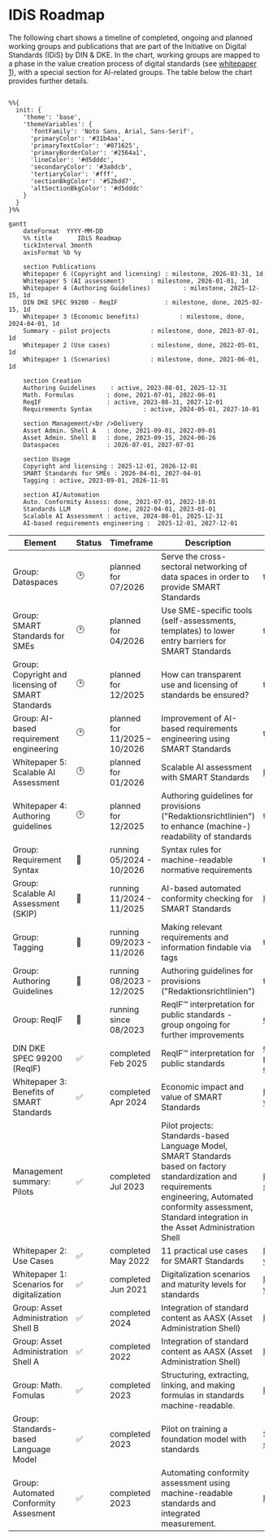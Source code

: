 # IDiS Roadmap

The following chart shows a timeline of completed, ongoing and planned working groups and publications that are part of the Initiative on Digital Standards (IDiS) by DIN & DKE. In the chart, working groups are mapped to a phase in the value creation process of digital standards (see [whitepaper 1](https://www.dke.de/resource/blob/2272802/facc9bde1806e2194a3d26a60c79bf77/idis-whitepaper-1-en---download-data.pdf)), with a special section for AI-related groups. The table below the chart provides further details.

```mermaid

%%{
  init: {
    'theme': 'base',
    'themeVariables': {
      'fontFamily': 'Noto Sans, Arial, Sans-Serif',
      'primaryColor': '#31b4aa',
      'primaryTextColor': '#071625',
      'primaryBorderColor': '#2564a1',
      'lineColor': '#d5dddc',
      'secondaryColor': '#3a8dcb',
      'tertiaryColor': '#fff',
      'sectionBkgColor': '#52bdd7',
      'altSectionBkgColor': '#d5dddc'
    }
  }
}%%

gantt
    dateFormat  YYYY-MM-DD
    %% title       IDiS Roadmap
    tickInterval 3month
    axisFormat %b %y

    section Publications
    Whitepaper 6 (Copyright and licensing) : milestone, 2026-03-31, 1d
    Whitepaper 5 (AI assessment)       : milestone, 2026-01-01, 1d
    Whitepaper 4 (Authoring Guidelines)         : milestone, 2025-12-15, 1d
    DIN DKE SPEC 99200 - ReqIF             : milestone, done, 2025-02-15, 1d
    Whitepaper 3 (Economic benefits)           : milestone, done, 2024-04-01, 1d
    Summary - pilot projects           : milestone, done, 2023-07-01, 1d
    Whitepaper 2 (Use cases)           : milestone, done, 2022-05-01, 1d
    Whitepaper 1 (Scenarios)           : milestone, done, 2021-06-01, 1d

    section Creation
    Authoring Guidelines    : active, 2023-08-01, 2025-12-31
    Math. Formulas         : done, 2021-07-01, 2022-06-01
    ReqIF                  : active, 2023-08-31, 2027-12-01
    Requirements Syntax              : active, 2024-05-01, 2027-10-01

    section Management/<br />Delivery
    Asset Admin. Shell A   : done, 2021-09-01, 2022-09-01
    Asset Admin. Shell B   : done, 2023-09-15, 2024-06-26
    Dataspaces             : 2026-07-01, 2027-07-01

    section Usage
    Copyright and licensing : 2025-12-01, 2026-12-01
    SMART Standards for SMEs : 2026-04-01, 2027-04-01
    Tagging : active, 2023-09-01, 2026-11-01

    section AI/Automation
    Auto. Conformity Assess: done, 2021-07-01, 2022-10-01
    Standards LLM          : done, 2022-04-01, 2023-01-01
    Scalable AI Assessment : active, 2024-08-01, 2025-12-31
    AI-based requirements engineering :  2025-12-01, 2027-12-01
```
| **Element**                                       | **Status** | **Timeframe**    | **Description**                                                                                  | **Link**                                                                                                                                                 |
| ------------------------------------------------- | ------- | -------------------- | ------------------------------------------------------------------------------------------------ | ---------------------------------------------------------------------------------------------------------------------------------------------------- |
| Group: Dataspaces                                 | 🕑      | planned for 07/2026     | Serve the cross-sectoral networking of data spaces in order to provide SMART Standards           | tba                                                                                                                                                  |
| Group: SMART Standards for SMEs                   | 🕑      | planned for 04/2026     | Use SME-specific tools (self-assessments, templates) to lower entry barriers for SMART Standards | tba                                                                                                                                                  |
| Group: Copyright and licensing of SMART Standards | 🕑      | planned for 12/2025     | How can transparent use and licensing of standards be ensured?                                   | tba                                                                                                                                                  |
| Group: AI-based requirement engineering           | 🕑      | planned for 11/2025 – 10/2026  | Improvement of AI-based requirements engineering using SMART Standards                           | tba                                                                                                                                                  |
| Whitepaper 5: Scalable AI Assessment              | 🕑      | planned for 01/2026   | Scalable AI assessment with SMART Standards                                       | [Project page](https://www.dke.de/idis/pilotprojekte/smart-standards-fuer-skalierbare-ki-pruefung)                                                   |
| Whitepaper 4: Authoring guidelines                | 🕑      | planned for 12/2025 | Authoring guidelines for provisions ("Redaktionsrichtlinien") to enhance (machine-) readability of standards                            | tba                                                                                                                                                  |
| Group: Requirement Syntax                         | 🏃      | running 05/2024 - 10/2026 | Syntax rules for machine-readable normative requirements                                         | tba                                                                                                                                                  |
| Group: Scalable AI Assessment (SKIP)              | 🏃      | running 11/2024 - 11/2025 | AI-based automated conformity checking for SMART Standards                                       | [Project page](https://www.dke.de/idis/pilotprojekte/smart-standards-fuer-skalierbare-ki-pruefung)                                              
| Group: Tagging                                    | 🏃      | running 09/2023 - 11/2026 | Making relevant requirements and information findable via tags                              | tba |
| Group: Authoring Guidelines                       | 🏃      | running 08/2023 - 12/2025    | Authoring guidelines for provisions ("Redaktionsrichtlinien")                               | tba                                                                                                                                                  |
| Group: ReqIF                                      | 🏃      | running since 08/2023        | ReqIF™ interpretation for public standards - group ongoing for further improvements      | [Github](https://github.com/DIN-DKE/DIN_DKE_SPEC_99200__ReqIF_interpretation_for_public_standards),[presentation](https://www.dke.de/resource/blob/2385870/a9a4514d6c2ac754eb2a0a6af93f0ef7/idis-13-03d-adhoc-reqif--en--andreas-wernicke-data.pdf) |
| DIN DKE SPEC 99200 (ReqIF)                        | ✅      | completed Feb 2025   | ReqIF™ interpretation for public standards                                               | [Github](https://github.com/DIN-DKE/DIN_DKE_SPEC_99200__ReqIF_interpretation_for_public_standards), [presentation](https://www.dke.de/resource/blob/2385870/a9a4514d6c2ac754eb2a0a6af93f0ef7/idis-13-03d-adhoc-reqif--en--andreas-wernicke-data.pdf), [official website](https://www.din.de/en/wdc-beuth:din21:389211467)                                                   |
| Whitepaper 3: Benefits of SMART Standards         | ✅      | completed Apr 2024   | Economic impact and value of SMART Standards                                                     | [Download whitepaper](https://www.dke.de/resource/blob/2349926/07fde5efcf4e2b83d6d4c82816a0cef3/din-dke-a4-whitepaper-iii-en-data.pdf)               |
| Management summary: Pilots                        | ✅      | completed Jul 2023   | Pilot projects: Standards-based Language Model, SMART Standards based on factory standardization and requirements engineering, Automated conformity assessment, Standard integration in the Asset Administration Shell                     | [Management summary](https://www.dke.de/resource/blob/2270870/b7e31f5d486bf286eeb9e5cd08fc27b8/piloten-2022-management-summary-en---download-data.pdf)                                                                                                 | [Download Summary](https://www.dke.de/resource/blob/2270870/b7e31f5d486bf286eeb9e5cd08fc27b8/piloten-2022-management-summary-en---download-data.pdf) |
| Whitepaper 2: Use Cases                           | ✅      | completed May 2022   | 11 practical use cases for SMART Standards                                                       | [Download whitepaper](https://www.dke.de/resource/blob/2272806/33ab0714368ab3cbb4ebe8614f2b065a/idis-whitepaper-2-en---download-data.pdf)            |
| Whitepaper 1: Scenarios for digitalization        | ✅      | completed Jun 2021   | Digitalization scenarios and maturity levels for standards                                       | [Download whitepaper](https://www.dke.de/resource/blob/2272802/facc9bde1806e2194a3d26a60c79bf77/idis-whitepaper-1-en---download-data.pdf)            |
| Group: Asset Administration Shell B               | ✅      | completed 2024       | Integration of standard content as AASX (Asset Administration Shell)                             | [Project page](https://www.dke.de/idis/pilotprojekte/normintegration-in-die-verwaltungsschale/normintegration-in-die-verwaltungsschale-b)            |
| Group: Asset Administration Shell A               | ✅      | completed 2022       | Integration of standard content as AASX (Asset Administration Shell)                             | [Project page](https://www.dke.de/idis/pilotprojekte/normintegration-in-die-verwaltungsschale/normintegration-in-die-verwaltungsschale-a)            |
| Group: Math. Fomulas                              | ✅      | completed 2023       | Structuring, extracting, linking, and making formulas in standards machine-readable.         | [Project Page](https://www.dke.de/idis/pilotprojekte/formelprojekt)                                                                                  |
| Group: Standards-based Language Model             | ✅      | completed 2023       | Pilot on training a foundation model with standards | See [management summary](https://www.dke.de/resource/blob/2270870/b7e31f5d486bf286eeb9e5cd08fc27b8/piloten-2022-management-summary-en---download-data.pdf) |
| Group: Automated Conformity Assesment             | ✅      | completed 2023       | Automating conformity assessment using machine-readable standards and integrated measurement.    | [Project Page](https://www.dke.de/idis/pilotprojekte/konformitaetspruefung)                                                                          |
